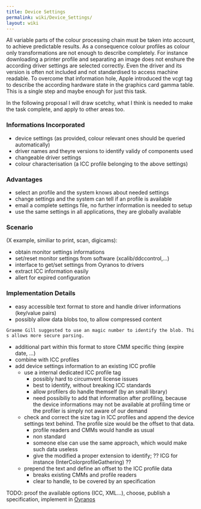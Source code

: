 ```yaml
---
title: Device Settings
permalink: wiki/Device_Settings/
layout: wiki
---
```


All variable parts of the colour processing chain must be taken into
account, to achieve predictable results. As a consequence colour
profiles as colour only transformations are not enough to describe
completely. For instance downloading a printer profile and separating an
image does not enshure the according driver settings are selected
correctly. Even the driver and its version is often not included and not
standardised to access machine readable. To overcome that information
hole, Apple introduced the vcgt tag to describe the according hardware
state in the graphics card gamma table. This is a single step and maybe
enough for just this task.

In the following proposal I will draw scetchy, what I think is needed to
make the task complete, and apply to other areas too.

### Informations Incorporated

-   device settings (as provided, colour relevant ones should be queried
    automatically)
-   driver names and theyre versions to identify validy of components
    used
-   changeable driver settings
-   colour characterisation (a ICC profile belonging to the above
    settings)

### Advantages

-   select an profile and the system knows about needed settings
-   change settings and the system can tell if an profile is available
-   email a complete settings file, no further information is needed to
    setup
-   use the same settings in all applications, they are globally
    available

### Scenario

(X example, similiar to print, scan, digicams):

-   obtain monitor settings informations
-   set/reset monitor settings from software (xcalib/ddccontrol,...)
-   interface to get/set settings from Oyranos to drivers
-   extract ICC information easily
-   allert for expired configuration

### Implementation Details

-   easy accessible text format to store and handle driver informations
    (key/value pairs)
-   possibly allow data blobs too, to allow compressed content

`Graeme Gill suggested to use an magic number to identify the blob. This allows more secure parsing.`

-   additional part within this format to store CMM specific thing
    (expire date, ...)
-   combine with ICC profiles
-   add device settings information to an existing ICC profile
    -   use a internal dedicated ICC profile tag
        -   possibly hard to circumvent license issues
        -   best to identify, without breaking ICC standards
        -   allow profilers do handle themself (by an small library)
        -   need possibiliy to add that information after profiling,
            because the device informations may not be available at
            profiling time or the profiler is simply not aware of our
            demand
    -   check and correct the size tag in ICC profiles and append the
        device settings text behind. The profile size would be the
        offset to that data.
        -   profile readers and CMMs would handle as usual
        -   non standard
        -   someone else can use the same approach, which would make
            such data useless
        -   give the modified a proper extension to identify; ?? ICG for
            instance (InterColorprofileGathering) ??
    -   prepend the text and define an offset to the ICC profile data
        -   breaks existing CMMs and profile readers
        -   clear to handle, to be covered by an specification

TODO: proof the available options (ICC, XML...), choose, publish a
specification, implement in [Oyranos](/wiki/Oyranos "wikilink")
